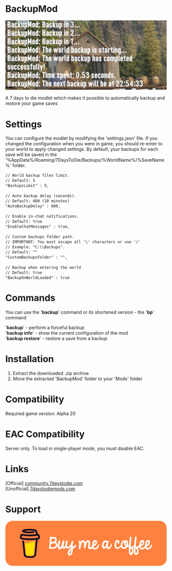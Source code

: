 # BackupMod
![BackupModDemonstrationScreenV1.0.0](docs/demo.png)

A 7 days to die modlet which makes it possible to automatically backup and restore your game saves

# Settings

You can configure the modlet by modifying the 'settings.json' file.
If you changed the configuration when you were in game, you should re-enter to your world to apply changed settings.
By default, your backups for each save will be saved in the '%AppData%/Roaming/7DaysToDie/Backups/%WorldName%/%SaveName%' folder.

```
// World backup files limit.
// Default: 5
"BackupsLimit" : 5,

// Auto backup delay (seconds).
// Default: 600 (10 minutes)
"AutoBackupDelay" : 600,

// Enable in-chat notifications.
// Default: true
"EnableChatMessages" : true,

// Custom backups folder path.
// IMPORTANT: You must escape all '\' characters or use '/'
// Example: "C:\\Backups".
// Default: ""
"CustomBackupsFolder" : "",

// Backup when entering the world
// Default: true
"BackupOnWorldLoaded" : true
```

# Commands
You can use the '**backup**' command or its shortened version - the '**bp**' command

'**backup**' - perform a forceful backup  
'**backup info**' - show the current configuration of the mod  
'**backup restore**' - restore a save from a backup

# Installation
1. Extract the downloaded .zip archive
2. Move the extracted 'BackupMod' folder to your 'Mods' folder

# Compatibility
Required game version: Alpha 20

# EAC Compatibility
Server only. To load in single-player mode, you must disable EAC.

# Links
[Official] [community.7daystodie.com](https://community.7daystodie.com/topic/28451-backup-mod/)  
[Unofficial] [7daystodiemods.com](https://7daystodiemods.com/backup-mod/)

# Support
[!["Buy Me A Coffee"](docs/buymeacoffee.svg)](https://www.buymeacoffee.com/ntaklive)
